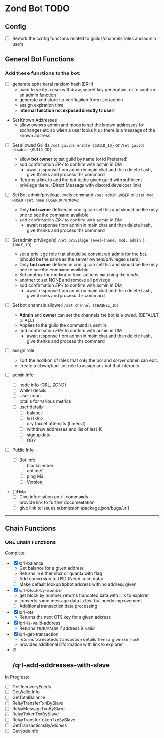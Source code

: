 # Zond Bot TODO



## Config

- [ ] Rework the config functions related to guilds/channels/roles and admin users

## General Bot Functions

### Add these functions to the bot:

- [ ] generate ephemeral random hash (ERH)
	- used to verify a user withdraw, secret key generation, or to confirm an admin function
	- generate and store for verification from user/admin
	- assign expiration time
	- **internal function not exposed directly to user!**

- Set Known Addresses
	- allow owners admin and mods to set the known addresses for exchanges etc so when a user looks it up there is a message of the known address. 

- [ ] Set allowed Guilds `/set guilds enable {GUILD_ID}` or `/set guilds disable {GUILD_ID}`
	- allow **bot owner** to set guild by name (or id Preferred)
	- add confirmation *ERH* to confirm with admin in DM
		- await response from admin in main chat and then delete hash, give thanks and process the command
	- Returns a link to add the bot to the given guild with sufficient privilege there. (Direct Message with discord developer link)

- [ ] Set Bot admin/privilege levels command `/set admin @USER` or `/set mod @USER` `/set none @USER` to remove
	- Only **bot owner** defined in config can set this and should be the only one to see the command available
	- add confirmation *ERH* to confirm with admin in DM
		- await response from admin in main chat and then delete hash, give thanks and process the command


- [ ] Set admin privilege(s) `/set privilege level={none, mod, admin } {ROLE_ID}`
	- set a privilege role that should be considered admin for the bot. (should be the same as the server owners/privileged users)
	- Only **bot owner** defined in config can set this and should be the only one to see the command available
	- Set another for moderator level actions matching the *mods*
	- another to set NONE and remove all privilege
	- add confirmation *ERH* to confirm with admin in DM
		- await response from admin in main chat and then delete hash, give thanks and process the command



- [ ] Set bot channels allowed `/set channel {CHANNEL_ID}`
	- **Admin** and **owner** can set the channels the bot is allowed. {DEFAULT to ALL}
	- Applies to the guild the command is sent in.
	- add confirmation *ERH* to confirm with admin in DM
		- await response from admin in main chat and then delete hash, give thanks and process the command




- [ ] assign role
	- sort the addition of roles that only the bot and *server admin* can edit.
	- create a clown/bad-bot role to assign any bot that interacts





- [ ] admin info
	- [ ] node info {QRL, ZOND}
	- [ ] Wallet details
	- [ ] User count
	- [ ] total's for various metrics
	- [ ] user details
		- [ ] balance
		- [ ] last drip
		- [ ] dry faucet attempts (timeout)
		- [ ] withdraw addresses and list of last 10
		- [ ] signup date
		- [ ] OG?

- [ ] Public Info
	- [ ] Bot info
		- [ ] blocknumber
		- [ ] uptime?
		- [ ] ping MS
		- [ ] Version

- [ ]Help
	- [ ] Give information on all commands
	- [ ] provide link to further documentation
	- [ ] give link to issues submission {package.json/bugs/url}

---

## Chain Functions


### QRL Chain Functions

Complete:
- [X] /qrl-balance
	- Get balance for a given address
	- Returns in either shor or quanta with flag
	- [ ] Add conversion to USD (Need price data)
	- [ ] Make default lookup tipbot address with no address given 

- [X] /qrl-block-by-number
	- get block by number, returns truncated data with link to explorer
	- converts some message data to text but needs improvement
	- [ ] Additional transaction data processing
- [X] /qrl-ots
	- Returns the next OTS key for a given address
- [X] /qrl-is-valid-address
	- Returns `TRUE/FALSE` if address is valid
- [X] /qrl-get-transaction
	- returns trunicatedc transaction details from a given `tx hash`
	- provides additional information with link to explorer
- [X] /qrl-add-addresses-with-slave
	- 

In Progress:

- [ ] GetRecoverySeeds
- [ ] GetWalletInfo
- [ ] GetTotalBalance
- [ ] RelayTransferTxnBySlave
- [ ] RelayMessageTxnBySlave
- [ ] RelayTokenTxnBySlave
- [ ] RelayTransferTokenTxnBySlave
- [ ] GetTransactionsByAddress
- [ ] GetNodeInfo